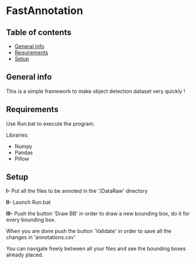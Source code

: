 # FastAnnotation

## Table of contents
* [General info](#general-info)
* [Requirements](#requirements)
* [Setup](#setup)

## General info

This is a simple framework to make object detection dataset very quickly !

## Requirements

Use Run.bat to execute the program.

Libraries:
* Numpy
* Pandas
* Pillow

## Setup

**I-** Put all the files to be annoted in the '/DataRaw' directory

**II-** Launch Run.bat

**III-** Push the button 'Draw BB' in order to draw a new bounding box, do it for every bounding box.

When you are done push the button 'Validate' in order to save all the changes in 'annotations.csv'

You can navigate freely between all your files and see the bounding boxes already placed.
